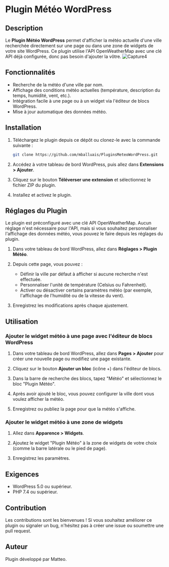 # Plugin Météo WordPress

## Description

Le **Plugin Météo WordPress** permet d'afficher la météo actuelle d'une ville recherchée directement sur une page ou dans une zone de widgets de votre site WordPress. Ce plugin utilise l'API OpenWeatherMap avec une clé API déjà configurée, donc pas besoin d'ajouter la vôtre.
![Capture4](https://github.com/user-attachments/assets/5d306561-5c11-46ce-aedc-12210f31110e)

## Fonctionnalités

- Recherche de la météo d'une ville par nom.
- Affichage des conditions météo actuelles (température, description du temps, humidité, vent, etc.).
- Intégration facile à une page ou à un widget via l'éditeur de blocs WordPress.
- Mise à jour automatique des données météo.

## Installation

1. Téléchargez le plugin depuis ce dépôt ou clonez-le avec la commande suivante :
    ```bash
    git clone https://github.com/mballuais/PluginsMeteoWordPress.git
    ```

2. Accédez à votre tableau de bord WordPress, puis allez dans **Extensions > Ajouter**.

3. Cliquez sur le bouton **Téléverser une extension** et sélectionnez le fichier ZIP du plugin.

4. Installez et activez le plugin.

## Réglages du Plugin

Le plugin est préconfiguré avec une clé API OpenWeatherMap. Aucun réglage n'est nécessaire pour l'API, mais si vous souhaitez personnaliser l'affichage des données météo, vous pouvez le faire depuis les réglages du plugin.

1. Dans votre tableau de bord WordPress, allez dans **Réglages > Plugin Météo**.
   
2. Depuis cette page, vous pouvez :
    - Définir la ville par défaut à afficher si aucune recherche n'est effectuée.
    - Personnaliser l'unité de température (Celsius ou Fahrenheit).
    - Activer ou désactiver certains paramètres météo (par exemple, l'affichage de l'humidité ou de la vitesse du vent).
    
3. Enregistrez les modifications après chaque ajustement.

## Utilisation

### Ajouter le widget météo à une page avec l'éditeur de blocs WordPress

1. Dans votre tableau de bord WordPress, allez dans **Pages > Ajouter** pour créer une nouvelle page ou modifiez une page existante.

2. Cliquez sur le bouton **Ajouter un bloc** (icône +) dans l'éditeur de blocs.

3. Dans la barre de recherche des blocs, tapez "Météo" et sélectionnez le bloc "Plugin Météo".

4. Après avoir ajouté le bloc, vous pouvez configurer la ville dont vous voulez afficher la météo.

5. Enregistrez ou publiez la page pour que la météo s'affiche.

### Ajouter le widget météo à une zone de widgets

1. Allez dans **Apparence > Widgets**.

2. Ajoutez le widget "Plugin Météo" à la zone de widgets de votre choix (comme la barre latérale ou le pied de page).

3. Enregistrez les paramètres.

## Exigences

- WordPress 5.0 ou supérieur.
- PHP 7.4 ou supérieur.

## Contribution

Les contributions sont les bienvenues ! Si vous souhaitez améliorer ce plugin ou signaler un bug, n'hésitez pas à créer une issue ou soumettre une pull request.

## Auteur

Plugin développé par Matteo.

